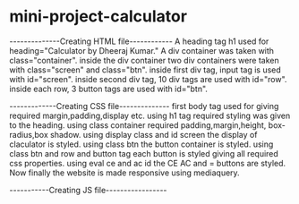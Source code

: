 # mini-project-calculator
--------------Creating HTML file------------
A heading tag h1 used for heading="Calculator by Dheeraj Kumar."
A div container was taken with class="container".
inside the div container two div containers were taken with class="screen" and class="btn".
inside first div tag, input tag is used with id="screen".
inside second div tag, 10 div tags are used with id="row".
inside each row, 3 button tags are used with id="btn".


-------------Creating CSS file--------------
first body tag used for giving required margin,padding,display etc.
using h1 tag required styling was given to the heading.
using class container required padding,margin,height, box-radius,box shadow.
using display class and id screen the display of claculator is styled.
using class btn the button container is styled.
using class btn and row and button tag each button is styled giving all required css properties.
using eval ce and ac id the CE AC and = buttons are styled.
Now finally the website is made responsive using mediaquery.

-----------Creating JS file-----------------
<script> tag is used at the end of body tag for js.
 Using querySelector property we fetch the element of screen and btn. Now using addeventListner we make connection between screen and buttons.
 Now we use eval function for = button such that on pressing = button we get our required output on screen.
 for advanced calculation we make functions for each and every sin, cos, tan etc and use onclick property to execute that function for desired output.




